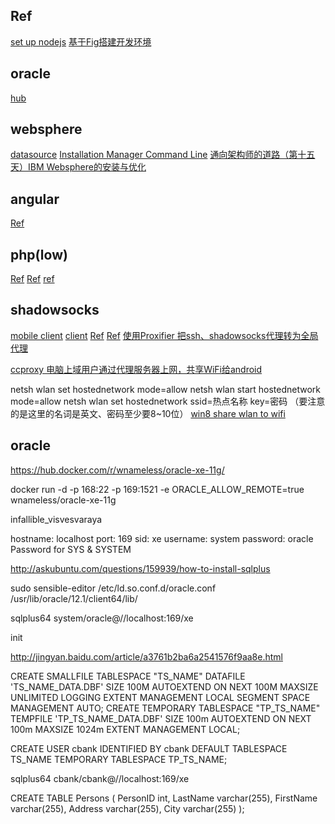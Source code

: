 ## Ref

[set up nodejs](http://numbbbbb.com/2016/09/26/20160926_%E7%94%A8%20Docker%20%E5%BF%AB%E9%80%9F%E9%85%8D%E7%BD%AE%E5%89%8D%E7%AB%AF%E5%BC%80%E5%8F%91%E7%8E%AF%E5%A2%83/)
[基于Fig搭建开发环境](http://www.infoq.com/cn/articles/docker-build-development-environment-based-on-fig)

## oracle

[hub](https://hub.docker.com/r/oracle/glassfish/)

## websphere

[datasource](http://stackoverflow.com/questions/17822106/setting-up-a-datasource-with-websphere-liberty-profile-8-5)
[Installation Manager Command Line](https://www.ibm.com/developerworks/community/wikis/home?lang=en#!/wiki/Installation+Manager+1.4.2/page/Installation+Manager+Command+Line)
[通向架构师的道路（第十五天）IBM Websphere的安装与优化](http://m.blog.csdn.net/article/details?id=7864092)

## angular

[Ref](http://docs.daocloud.io/docker-frontend/docker-angular)

## php(low)

[Ref](https://ninghao.net/blog/3869)
[Ref](http://avnpc.com/pages/build-php-develop-env-by-docker)
[ref](http://docs.daocloud.io/php-docker/php-docker-001)

## shadowsocks

[mobile client](http://www.liubingyang.com/like/iphone-ss-all.html)
[client](https://cokebar.info/archives/368)
[Ref](http://shadowsocks.blogspot.ca/2015/01/shadowsocks.html)
[Ref](https://www.loyalsoldier.me/fuck-the-gfw-with-my-own-shadowsocks-server/)
[使用Proxifier 把ssh、shadowsocks代理转为全局代理](http://www.jiyingss.com/117/)

[ccproxy 电脑上域用户通过代理服务器上网，共享WiFi给android](http://www.programgo.com/article/53052677559/)

netsh wlan set hostednetwork mode=allow
netsh wlan start hostednetwork mode=allow
netsh wlan set hostednetwork ssid=热点名称 key=密码 （要注意的是这里的名词是英文、密码至少要8~10位）
[win8 share wlan to wifi](http://jingyan.baidu.com/article/359911f51bfd2e57fe030609.html)

## oracle

https://hub.docker.com/r/wnameless/oracle-xe-11g/


docker run -d -p 168:22 -p 169:1521 -e ORACLE_ALLOW_REMOTE=true wnameless/oracle-xe-11g

infallible_visvesvaraya

hostname: localhost
port: 169
sid: xe
username: system
password: oracle
Password for SYS & SYSTEM

http://askubuntu.com/questions/159939/how-to-install-sqlplus

sudo sensible-editor /etc/ld.so.conf.d/oracle.conf
/usr/lib/oracle/12.1/client64/lib/ 

sqlplus64 system/oracle@//localhost:169/xe

init 

http://jingyan.baidu.com/article/a3761b2ba6a2541576f9aa8e.html

CREATE SMALLFILE TABLESPACE "TS_NAME" DATAFILE 'TS_NAME_DATA.DBF' SIZE 100M AUTOEXTEND ON NEXT 100M MAXSIZE UNLIMITED LOGGING EXTENT MANAGEMENT LOCAL SEGMENT SPACE MANAGEMENT AUTO;
CREATE TEMPORARY TABLESPACE "TP_TS_NAME" TEMPFILE 'TP_TS_NAME_DATA.DBF' SIZE 100m AUTOEXTEND ON NEXT 100m MAXSIZE 1024m EXTENT MANAGEMENT LOCAL;

CREATE USER cbank IDENTIFIED BY cbank DEFAULT TABLESPACE TS_NAME TEMPORARY TABLESPACE TP_TS_NAME;


sqlplus64 cbank/cbank@//localhost:169/xe

CREATE TABLE Persons
(
PersonID int,
LastName varchar(255),
FirstName varchar(255),
Address varchar(255),
City varchar(255)
);
